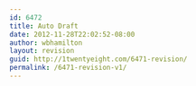 ```yaml
---
id: 6472
title: Auto Draft
date: 2012-11-28T22:02:52-08:00
author: wbhamilton
layout: revision
guid: http://1twentyeight.com/6471-revision/
permalink: /6471-revision-v1/
---
```

